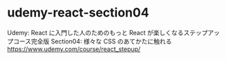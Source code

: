 # udemy-react-section04

Udemy: React に入門した人のためのもっと React が楽しくなるステップアップコース完全版
Section04: 様々な CSS のあてかたに触れる
https://www.udemy.com/course/react_stepup/
